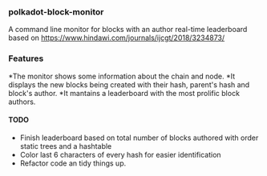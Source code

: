 ### polkadot-block-monitor
A command line monitor for blocks with an author real-time leaderboard based on https://www.hindawi.com/journals/ijcgt/2018/3234873/ 

### Features
*The monitor shows some information about the chain and node.
*It displays the new blocks being created with their hash, parent's hash and block's author.
*It mantains a leaderboard with the most prolific block authors.

#### TODO
* Finish leaderboard based on total number of blocks authored with order static trees and a hashtable
* Color last 6 characters of every hash for easier identification
* Refactor code an tidy things up.


